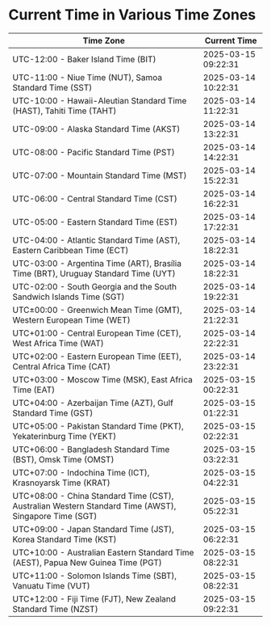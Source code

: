 # Current Time in Various Time Zones

| Time Zone | Current Time |
|-----------|--------------|
| UTC-12:00 - Baker Island Time (BIT) | 2025-03-15 09:22:31 |
| UTC-11:00 - Niue Time (NUT), Samoa Standard Time (SST) | 2025-03-14 10:22:31 |
| UTC-10:00 - Hawaii-Aleutian Standard Time (HAST), Tahiti Time (TAHT) | 2025-03-14 11:22:31 |
| UTC-09:00 - Alaska Standard Time (AKST) | 2025-03-14 13:22:31 |
| UTC-08:00 - Pacific Standard Time (PST) | 2025-03-14 14:22:31 |
| UTC-07:00 - Mountain Standard Time (MST) | 2025-03-14 15:22:31 |
| UTC-06:00 - Central Standard Time (CST) | 2025-03-14 16:22:31 |
| UTC-05:00 - Eastern Standard Time (EST) | 2025-03-14 17:22:31 |
| UTC-04:00 - Atlantic Standard Time (AST), Eastern Caribbean Time (ECT) | 2025-03-14 18:22:31 |
| UTC-03:00 - Argentina Time (ART), Brasília Time (BRT), Uruguay Standard Time (UYT) | 2025-03-14 18:22:31 |
| UTC-02:00 - South Georgia and the South Sandwich Islands Time (SGT) | 2025-03-14 19:22:31 |
| UTC±00:00 - Greenwich Mean Time (GMT), Western European Time (WET) | 2025-03-14 21:22:31 |
| UTC+01:00 - Central European Time (CET), West Africa Time (WAT) | 2025-03-14 22:22:31 |
| UTC+02:00 - Eastern European Time (EET), Central Africa Time (CAT) | 2025-03-14 23:22:31 |
| UTC+03:00 - Moscow Time (MSK), East Africa Time (EAT) | 2025-03-15 00:22:31 |
| UTC+04:00 - Azerbaijan Time (AZT), Gulf Standard Time (GST) | 2025-03-15 01:22:31 |
| UTC+05:00 - Pakistan Standard Time (PKT), Yekaterinburg Time (YEKT) | 2025-03-15 02:22:31 |
| UTC+06:00 - Bangladesh Standard Time (BST), Omsk Time (OMST) | 2025-03-15 03:22:31 |
| UTC+07:00 - Indochina Time (ICT), Krasnoyarsk Time (KRAT) | 2025-03-15 04:22:31 |
| UTC+08:00 - China Standard Time (CST), Australian Western Standard Time (AWST), Singapore Time (SGT) | 2025-03-15 05:22:31 |
| UTC+09:00 - Japan Standard Time (JST), Korea Standard Time (KST) | 2025-03-15 06:22:31 |
| UTC+10:00 - Australian Eastern Standard Time (AEST), Papua New Guinea Time (PGT) | 2025-03-15 08:22:31 |
| UTC+11:00 - Solomon Islands Time (SBT), Vanuatu Time (VUT) | 2025-03-15 08:22:31 |
| UTC+12:00 - Fiji Time (FJT), New Zealand Standard Time (NZST) | 2025-03-15 09:22:31 |
